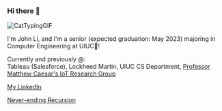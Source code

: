 ### Hi there 🌇

![CatTypingGIF](https://user-images.githubusercontent.com/59215442/189495398-c3f8f933-eb90-4083-a4d5-ad47266888f5.gif)

I'm John Li, and I'm a senior (expected graduation: May 2023) majoring in Computer Engineering at UIUC🌠!

Currently and previously @:
<br>
Tableau (Salesforce), Lockheed Martin, UIUC CS Department, [Professor Matthew Caesar's IoT Research Group](https://iot.cs.illinois.edu/welcome/)


[My LinkedIn](https://www.linkedin.com/in/johnli2023/)

[Never-ending Recursion](https://github.com/johnli25)

<!--
**johnli25/johnli25** is a ✨ _special_ ✨ repository because its `README.md` (this file) appears on your GitHub profile.

Here are some ideas to get you started:

- 🔭 I’m currently working on ...
- 🌱 I’m currently learning ...
- 👯 I’m looking to collaborate on ...
- 🤔 I’m looking for help with ...
- 💬 Ask me about ...
- 📫 How to reach me: ...
- 😄 Pronouns: ...
- ⚡ Fun fact: ...
-->
